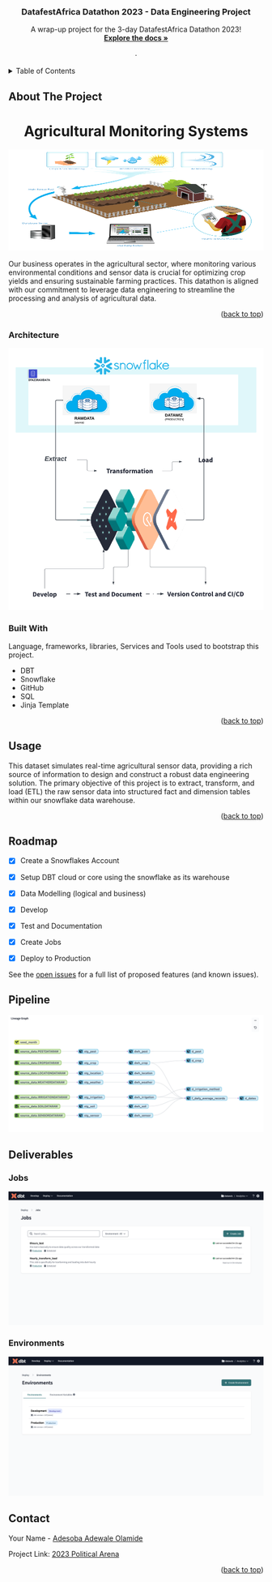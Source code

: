 <div id="top"></div>
<!--
*** Thanks for checking out the Best-README-Template. If you have a suggestion
*** that would make this better, please fork the repo and create a pull request
*** or simply open an issue with the tag "enhancement".
*** Don't forget to give the project a star!
*** Thanks again! Now go create something AMAZING! :D
-->



<!-- PROJECT SHIELDS -->
<!--
*** I'm using markdown "reference style" links for readability.
*** Reference links are enclosed in brackets [ ] instead of parentheses ( ).
*** See the bottom of this document for the declaration of the reference variables
*** for contributors-url, forks-url, etc. This is an optional, concise syntax you may use.
*** https://www.markdownguide.org/basic-syntax/#reference-style-links
-->



<!-- PROJECT LOGO -->
<br />
<div align="center">
 

  <h3 align="center">DatafestAfrica Datathon 2023 - Data Engineering Project</h3>

  <p align="center">
    A wrap-up project for the 3-day DatafestAfrica Datathon 2023!
    <br />
    <a href="https://github.com/OLAMIDE100/DATAWIZ"><strong>Explore the docs »</strong></a>
    <br />
    <br />
    ·
   
  </p>
</div>



<!-- TABLE OF CONTENTS -->
<details>
  <summary>Table of Contents</summary>
  <ol>
    <li>
      <a href="#about-the-project">About The Project</a>
      <ul>
        <li><a href="#built-with">Built With</a></li>
        <li><a href="#architecture">Architecture</a></li>
      </ul>
    </li>
    <li><a href="#usage">Usage</a></li>
    <li><a href="#roadmap">Roadmap</a></li>
    <li><a href="#pipeline">Pipeline</a></li>
   <li>
      <a href="#deliverables">Deliverables</a
      <ul>
        <li><a href="#jobs">Jobs</a></li>
        <li><a href="#environments">Environments</a></li>
      </ul>
    </li>
    <li><a href="#contact">Contact</a></li>
    
  </ol>
</details>



<!-- ABOUT THE PROJECT -->
## About The Project

<div align="center">
  <h1>Agricultural Monitoring Systems</h1>
  
  <a href="">
    <img src="image/Precision-Agriculture.png" alt="Logo" width="800" height="200">
  </a>
 </div>


Our business operates in the agricultural sector, where monitoring various environmental conditions and sensor data is crucial for optimizing crop yields and ensuring sustainable farming practices. This datathon is aligned with our commitment to leverage data engineering to streamline the processing and analysis of agricultural data.
<p align="right">(<a href="#top">back to top</a>)</p>

### Architecture

![architecture diagram](https://github.com/OLAMIDE100/DATAWIZ/blob/main/image/ETL.png)

### Built With

Language, frameworks, libraries, Services and Tools used to bootstrap this project.

* DBT 
* Snowflake
* GitHub
* SQL
* Jinja Template


<p align="right">(<a href="#top">back to top</a>)</p>



<!-- USAGE EXAMPLES -->
## Usage

This dataset simulates real-time agricultural sensor data, providing a rich source of information to design and construct a robust data engineering solution. The primary objective of this project is to extract, transform, and load (ETL) the raw sensor data into structured fact and dimension tables within our snowflake data warehouse.


<p align="right">(<a href="#top">back to top</a>)</p>



<!-- ROADMAP -->
## Roadmap

- [x] Create a Snowflakes Account
- [x] Setup DBT cloud or core using the snowflake as its warehouse
- [x] Data Modelling (logical and business)
- [x] Develop
- [x] Test and Documentation
- [x] Create Jobs
- [x] Deploy to Production


See the [open issues](https://github.com/OLAMIDE100/Data-Engineering-Project/issues) for a full list of proposed features (and known issues).

<!-- Pipeline -->
## Pipeline

![pipeline diagram](https://github.com/OLAMIDE100/DATAWIZ/blob/main/image/pipeline.png)

## Deliverables

### Jobs

![jobs diagram](https://github.com/OLAMIDE100/DATAWIZ/blob/main/image/Jobs.png)

### Environments

![environments diagram](https://github.com/OLAMIDE100/DATAWIZ/blob/main/image/Environments.png)

<!-- CONTACT -->
## Contact

Your Name - [Adesoba Adewale Olamide](https://www.linkedin.com/in/adesoba-olamide-gmnse-787193169/)

Project Link: [2023 Political Arena](https://github.com/OLAMIDE100/Data-Engineering-Project)

<p align="right">(<a href="#top">back to top</a>)</p>


